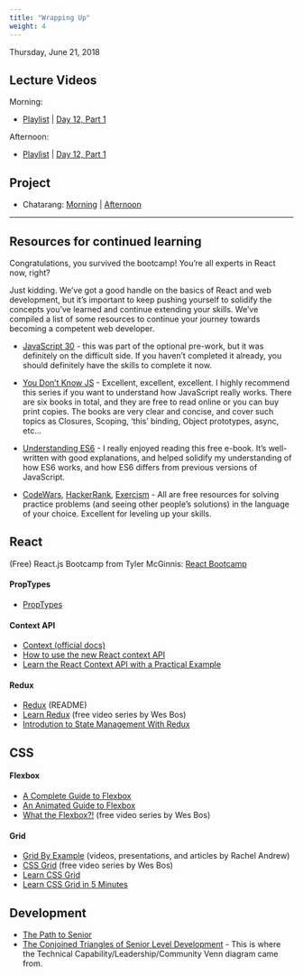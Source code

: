```yaml
---
title: "Wrapping Up"
weight: 4
---
```


<date>Thursday, June 21, 2018</date>

## Lecture Videos

Morning:

* [Playlist](https://www.youtube.com/watch?v=AxtgfBl_yIw&list=PLuT2TqJuwaY-wZ8GKN0bjgCwNVf1WpEGp) | [Day 12, Part 1](https://www.youtube.com/watch?v=Dgnu_bxm2cE&list=PLuT2TqJuwaY-wZ8GKN0bjgCwNVf1WpEGp&index=157)

Afternoon:

* [Playlist](https://www.youtube.com/watch?v=GOQvgEk9IBM&list=PLuT2TqJuwaY90mQ7meSdhHMX6FbfCaLNA) | [Day 12, Part 1](https://www.youtube.com/watch?v=JTFj0ryhNKQ&list=PLuT2TqJuwaY90mQ7meSdhHMX6FbfCaLNA&index=163)


## Project

* Chatarang: [Morning](https://github.com/xtbc18s2/chatarang) | [Afternoon](https://github.com/xtbc18s2/chatarang/tree/afternoon)

<hr>

## Resources for continued learning

Congratulations, you survived the bootcamp! You’re all experts in React now, right?

Just kidding. We’ve got a good handle on the basics of React and web development, but it’s important to keep pushing yourself to solidify the concepts you’ve learned and continue extending your skills. We’ve compiled a list of some resources to continue your journey towards becoming a competent web developer.

* [JavaScript 30](https://javascript30.com/) - this was part of the optional pre-work, but it was definitely on the difficult side. If you haven’t completed it already, you should definitely have the skills to complete it now.

* [You Don’t Know JS](https://github.com/getify/You-Dont-Know-JS) - Excellent, excellent, excellent. I highly recommend this series if you want to understand how JavaScript really works. There are six books in total, and they are free to read online or you can buy print copies. The books are very clear and concise, and cover such topics as Closures, Scoping, ‘this’ binding, Object prototypes, async, etc…

* [Understanding ES6](https://leanpub.com/understandinges6/read) - I really enjoyed reading this free e-book. It’s well-written with good explanations, and helped solidify my understanding of how ES6 works, and how ES6 differs from previous versions of JavaScript.

* [CodeWars](https://www.codewars.com/), [HackerRank](https://www.hackerrank.com/), [Exercism](http://exercism.io/) - All are free resources for solving practice problems (and seeing other people’s solutions) in the language of your choice. Excellent for leveling up your skills.

## React

(Free) React.js Bootcamp from Tyler McGinnis: [React Bootcamp](https://www.youtube.com/watch?v=8GXXGJRDMdQ&list=PLqrUy7kON1mfWjiu0GWQhefWSx38v0UGo)

#### PropTypes

* [PropTypes](https://github.com/facebook/prop-types)

#### Context API

* [Context (official docs)](https://reactjs.org/docs/context.html)
* [How to use the new React context API](https://hackernoon.com/how-to-use-the-new-react-context-api-fce011e7d87)
* [Learn the React Context API with a Practical Example](https://itnext.io/understanding-the-react-context-api-through-building-a-shared-snackbar-for-in-app-notifications-6c199446b80c)

#### Redux

* [Redux](https://redux.js.org/) (README)
* [Learn Redux](https://learnredux.com/) (free video series by Wes Bos)
* [Introdution to State Management With Redux](https://medium.com/codingthesmartway-com-blog/learn-redux-introduction-to-state-management-with-react-b87bc570b12a)

## CSS

#### Flexbox

* [A Complete Guide to Flexbox](https://css-tricks.com/snippets/css/a-guide-to-flexbox/)
* [An Animated Guide to Flexbox](https://medium.freecodecamp.org/an-animated-guide-to-flexbox-d280cf6afc35)
* [What the Flexbox?!](https://flexbox.io/) (free video series by Wes Bos)

#### Grid
* [Grid By Example](https://gridbyexample.com/learn/) (videos, presentations, and articles by Rachel Andrew)
* [CSS Grid](https://cssgrid.io/) (free video series by Wes Bos)
* [Learn CSS Grid](https://learncssgrid.com/)
* [Learn CSS Grid in 5 Minutes](https://medium.freecodecamp.org/learn-css-grid-in-5-minutes-f582e87b1228)

## Development

* <a target="_blank" href="/dstrus-path-to-senior.pdf">The Path to Senior</a>
* [The Conjoined Triangles of Senior Level Development](https://frontside.io/blog/2016/07/07/the-conjoined-triangles-of-senior-level-development.html) - This is where the Technical Capability/Leadership/Community Venn diagram came from.
